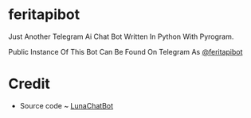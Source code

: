 # feritapibot
Just Another Telegram Ai Chat Bot Written In Python With Pyrogram.

Public Instance Of This Bot Can Be Found On Telegram As [@feritapibot](https://t.me/feritapibot)


# Credit
- Source code ~ [LunaChatBot](https://github.com/TheHamkerCat/LunaChatBot)
